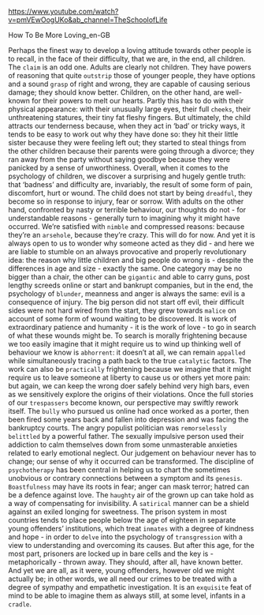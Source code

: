 https://www.youtube.com/watch?v=pmVEwOogUKo&ab_channel=TheSchoolofLife

How To Be More Loving_en-GB

Perhaps the finest way to develop a loving attitude towards other people is to recall, in the face of their difficulty, that we are, in the end, all children. The `claim` is an odd one. Adults are clearly not children. They have powers of reasoning that quite `outstrip` those of younger people, they have options and a sound `grasp` of right and wrong, they are capable of causing serious damage; they should know better. Children, on the other hand, are well-known for their powers to melt our hearts. Partly this has to do with their physical appearance: with their unusually large eyes, their full `cheeks`, their unthreatening statures, their tiny fat fleshy fingers. But ultimately, the child attracts our tenderness because, when they act in ‘bad’ or tricky ways, it tends to be easy to work out why they have done so: they hit their little sister because they were feeling left out; they started to steal things from the other children because their parents were going through a divorce; they ran away from the party without saying goodbye because they were panicked by a sense of unworthiness. Overall, when it comes to the psychology of children, we discover a surprising and hugely gentle truth: that ‘badness’ and difficulty are, invariably, the result of some form of pain, discomfort, hurt or wound. The child does not start by being `dreadful`, they become so in response to injury, fear or sorrow. With adults on the other hand, confronted by nasty or terrible behaviour, our thoughts do not - for understandable reasons - generally turn to imagining why it might have occurred. We’re satisfied with `nimble` and compressed reasons: because they’re an `arsehole`, because they’re crazy. This will do for now. And yet it is always open to us to wonder why someone acted as they did - and here we are liable to stumble on an always provocative and properly revolutionary idea: the reason why little children and big people do wrong is - despite the differences in age and size - exactly the same. One category may be no bigger than a chair, the other can be `gigantic` and able to carry guns, post lengthy screeds online or start and bankrupt companies, but in the end, the psychology of `blunder`, meanness and anger is always the same: evil is a consequence of injury. The big person did not start off evil, their difficult sides were not hard wired from the start, they grew towards `malice` on account of some form of wound waiting to be discovered. It is work of extraordinary patience and humanity - it is the work of love - to go in search of what these wounds might be. To search is morally frightening because we too easily imagine that it might require us to wind up thinking well of behaviour we know is `abhorrent`: it doesn’t at all, we can remain `appalled` while simultaneously tracing a path back to the true `catalytic` factors. The work can also be `practically` frightening because we imagine that it might require us to leave someone at liberty to cause us or others yet more pain: but again, we can keep the wrong doer safely behind very high bars, even as we sensitively explore the origins of their violations. Once the full stories of our `trespassers` become known, our perspective may swiftly rework itself. The `bully` who pursued us online had once worked as a porter, then been fired some years back and fallen into depression and was facing the bankruptcy courts. The angry populist politician was `remorselessly` `belittled` by a powerful father. The sexually impulsive person used their addiction to calm themselves down from some unmasterable anxieties related to early emotional neglect. Our judgement on behaviour never has to change; our sense of why it occurred can be transformed. The discipline of `psychotherapy` has been central in helping us to chart the sometimes unobvious or contrary connections between a symptom and its `genesis`. `Boastfulness` may have its roots in fear; anger can mask terror; hatred can be a defence against love. The `haughty` air of the grown up can take hold as a way of compensating for invisibility. A `satirical` manner can be a shield against an exiled longing for sweetness. The prison system in most countries tends to place people below the age of eighteen in separate young offenders’ institutions, which treat `inmates` with a degree of kindness and hope - in order to `delve` into the psychology of `transgression` with a view to understanding and overcoming its causes. But after this age, for the most part, prisoners are locked up in bare cells and the key is - metaphorically - thrown away. They should, after all, have known better. And yet we are all, as it were, young offenders, however old we might actually be; in other words, we all need our crimes to be treated with a degree of sympathy and empathetic investigation. It is an `exquisite` feat of mind to be able to imagine them as always still, at some level, infants in a `cradle`. 